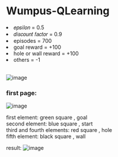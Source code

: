 ﻿# Wumpus-QLearning
  <li> 𝑒𝑝𝑠𝑖𝑙𝑜𝑛 = 0.5 </li>
  <li> 𝑑𝑖𝑠𝑐𝑜𝑢𝑛𝑡 𝑓𝑎𝑐𝑡𝑜𝑟 = 0.9 </li>
  <li> episodes = 700  </li>
  <li> goal reward = +100  </li>
  <li> hole or wall reward = +100  </li>
  <li> others = -1  </li>
  <br>
  
![image](https://user-images.githubusercontent.com/54143711/127679622-07beea56-b2e4-4089-89b9-295c50542bbd.png)

<h3> first page: </h3>  

![image](https://user-images.githubusercontent.com/54143711/127679668-0e8e1e45-05d4-4dc2-9344-5a3ce094180e.png)

first element: green square , goal   
second element: blue square , start  
third and fourth elements: red square , hole  
fifth element: black square , wall  

result:
![image](https://user-images.githubusercontent.com/54143711/127679958-3fce76f4-464a-4b02-aade-b4548a9758d2.png)
